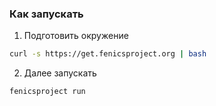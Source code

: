 ### Как запускать

1) Подготовить окружение
```bash
curl -s https://get.fenicsproject.org | bash
```

2) Далее запускать
```bash
fenicsproject run
```
